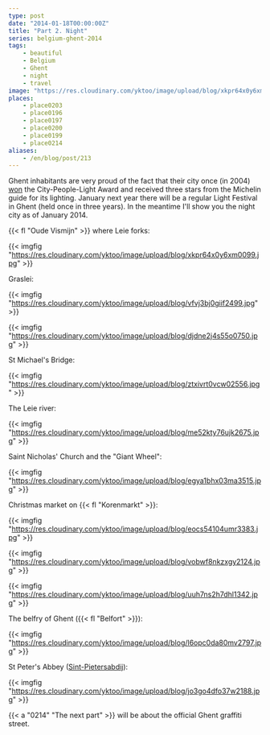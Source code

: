 ```yaml
---
type: post
date: "2014-01-18T00:00:00Z"
title: "Part 2. Night"
series: belgium-ghent-2014
tags:
    - beautiful
    - Belgium
    - Ghent
    - night
    - travel
image: "https://res.cloudinary.com/yktoo/image/upload/blog/xkpr64x0y6xm0099.jpg"
places:
    - place0203
    - place0196
    - place0197
    - place0200
    - place0199
    - place0214
aliases:
    - /en/blog/post/213
---
```


Ghent inhabitants are very proud of the fact that their city once (in 2004) [won](http://www.visitgent.be/en/node/8326) the City-People-Light Award and received three stars from the Michelin guide for its lighting. January next year there will be a regular Light Festival in Ghent (held once in three years). In the meantime I'll show you the night city as of January 2014.

<!--more-->

{{< fl "Oude Vismijn" >}} where Leie forks:

{{< imgfig "https://res.cloudinary.com/yktoo/image/upload/blog/xkpr64x0y6xm0099.jpg" >}}

Graslei:

{{< imgfig "https://res.cloudinary.com/yktoo/image/upload/blog/vfvj3bj0giif2499.jpg" >}}

{{< imgfig "https://res.cloudinary.com/yktoo/image/upload/blog/djdne2j4s55o0750.jpg" >}}

St Michael's Bridge:

{{< imgfig "https://res.cloudinary.com/yktoo/image/upload/blog/ztxivrt0vcw02556.jpg" >}}

The Leie river:

{{< imgfig "https://res.cloudinary.com/yktoo/image/upload/blog/me52kty76ujk2675.jpg" >}}

Saint Nicholas' Church and the "Giant Wheel":

{{< imgfig "https://res.cloudinary.com/yktoo/image/upload/blog/egya1bhx03ma3515.jpg" >}}

Christmas market on {{< fl "Korenmarkt" >}}:

{{< imgfig "https://res.cloudinary.com/yktoo/image/upload/blog/eocs54104umr3383.jpg" >}}

{{< imgfig "https://res.cloudinary.com/yktoo/image/upload/blog/vobwf8nkzxgy2124.jpg" >}}

{{< imgfig "https://res.cloudinary.com/yktoo/image/upload/blog/uuh7ns2h7dhl1342.jpg" >}}

The belfry of Ghent ({{< fl "Belfort" >}}):

{{< imgfig "https://res.cloudinary.com/yktoo/image/upload/blog/l6opc0da80mv2797.jpg" >}}

St Peter's Abbey ([Sint-Pietersabdij](http://www.sintpietersabdijgent.be/)):

{{< imgfig "https://res.cloudinary.com/yktoo/image/upload/blog/jo3go4dfo37w2188.jpg" >}}

{{< a "0214" "The next part" >}} will be about the official Ghent graffiti street.
